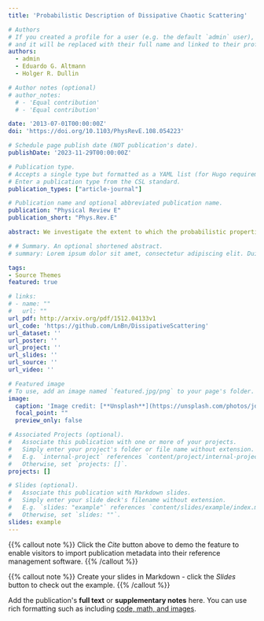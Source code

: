 ```yaml
---
title: 'Probabilistic Description of Dissipative Chaotic Scattering'

# Authors
# If you created a profile for a user (e.g. the default `admin` user), write the username (folder name) here
# and it will be replaced with their full name and linked to their profile.
authors:
  - admin
  - Eduardo G. Altmann
  - Holger R. Dullin

# Author notes (optional)
# author_notes:
  # - 'Equal contribution'
  # - 'Equal contribution'

date: '2013-07-01T00:00:00Z'
doi: 'https://doi.org/10.1103/PhysRevE.108.054223'

# Schedule page publish date (NOT publication's date).
publishDate: '2023-11-29T00:00:00Z'

# Publication type.
# Accepts a single type but formatted as a YAML list (for Hugo requirements).
# Enter a publication type from the CSL standard.
publication_types: ["article-journal"]

# Publication name and optional abbreviated publication name.
publication: "Physical Review E"
publication_short: "Phys.Rev.E"

abstract: We investigate the extent to which the probabilistic properties of chaotic scattering systems with dissipation can be understood from the properties of the dissipation-free system. For large energies, a fully chaotic scattering leads to an exponential decay of the survival probability $$P(t) \sim e^{-\kappa t}$$, with an escape rate $$\kappa$$ that decreases with energy. Dissipation leads to the appearance of different finite-time regimes in $$P(t)$$. We show how these different regimes can be understood for small dissipations and long times from the (effective) escape rate $$\kappa$$ (including the nonhyperbolic regime) of the conservative system, until the energy reaches a critical value at which no escape is possible. More generally, we argue that for small dissipation and long times the surviving trajectories in the dissipative system are distributed according to the conditionally invariant measure of the conservative system at the corresponding energy. Quantitative predictions of our general theory are compared with numerical simulations in the Hénon-Heiles model.

# # Summary. An optional shortened abstract.
# summary: Lorem ipsum dolor sit amet, consectetur adipiscing elit. Duis posuere tellus ac convallis placerat. Proin tincidunt magna sed ex sollicitudin condimentum.

tags:
- Source Themes
featured: true

# links:
# - name: ""
#   url: ""
url_pdf: http://arxiv.org/pdf/1512.04133v1
url_code: 'https://github.com/LnBn/DissipativeScattering'
url_dataset: ''
url_poster: ''
url_project: ''
url_slides: ''
url_source: ''
url_video: ''

# Featured image
# To use, add an image named `featured.jpg/png` to your page's folder. 
image:
  caption: 'Image credit: [**Unsplash**](https://unsplash.com/photos/jdD8gXaTZsc)'
  focal_point: ""
  preview_only: false

# Associated Projects (optional).
#   Associate this publication with one or more of your projects.
#   Simply enter your project's folder or file name without extension.
#   E.g. `internal-project` references `content/project/internal-project/index.md`.
#   Otherwise, set `projects: []`.
projects: []

# Slides (optional).
#   Associate this publication with Markdown slides.
#   Simply enter your slide deck's filename without extension.
#   E.g. `slides: "example"` references `content/slides/example/index.md`.
#   Otherwise, set `slides: ""`.
slides: example
---
```


{{% callout note %}}
Click the *Cite* button above to demo the feature to enable visitors to import publication metadata into their reference management software.
{{% /callout %}}

{{% callout note %}}
Create your slides in Markdown - click the *Slides* button to check out the example.
{{% /callout %}}

Add the publication's **full text** or **supplementary notes** here. You can use rich formatting such as including [code, math, and images](https://docs.hugoblox.com/content/writing-markdown-latex/).
